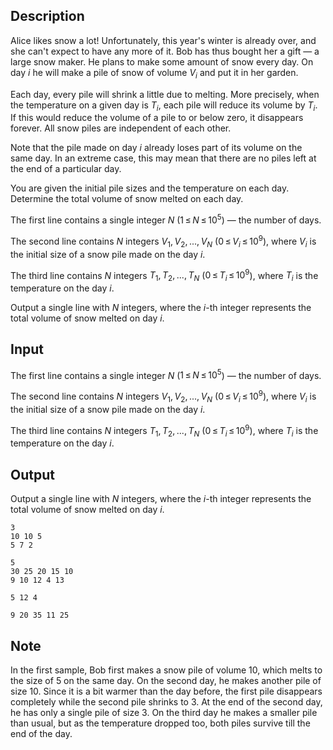 ## Description

<div><p>Alice likes snow a lot! Unfortunately, this year's winter is already over, and she can't expect to have any more of it. Bob has thus bought her a gift&nbsp;— a large snow maker. He plans to make some amount of snow every day. On day <span class="tex-span"><i>i</i></span> he will make a pile of snow of volume <span class="tex-span"><i>V</i><sub class="lower-index"><i>i</i></sub></span> and put it in her garden.</p><p>Each day, every pile will shrink a little due to melting. More precisely, when the temperature on a given day is <span class="tex-span"><i>T</i><sub class="lower-index"><i>i</i></sub></span>, each pile will reduce its volume by <span class="tex-span"><i>T</i><sub class="lower-index"><i>i</i></sub></span>. If this would reduce the volume of a pile to or below zero, it disappears forever. All snow piles are independent of each other. </p><p>Note that the pile made on day <span class="tex-span"><i>i</i></span> already loses part of its volume on the same day. In an extreme case, this may mean that there are no piles left at the end of a particular day.</p><p>You are given the initial pile sizes and the temperature on each day. Determine the total volume of snow melted on each day. </p></div><div class="input-specification"><p>The first line contains a single integer <span class="tex-span"><i>N</i></span> (<span class="tex-span">1 ≤ <i>N</i> ≤ 10<sup class="upper-index">5</sup></span>)&nbsp;— the number of days. </p><p>The second line contains <span class="tex-span"><i>N</i></span> integers <span class="tex-span"><i>V</i><sub class="lower-index">1</sub>, <i>V</i><sub class="lower-index">2</sub>, ..., <i>V</i><sub class="lower-index"><i>N</i></sub></span> (<span class="tex-span">0 ≤ <i>V</i><sub class="lower-index"><i>i</i></sub> ≤ 10<sup class="upper-index">9</sup></span>), where <span class="tex-span"><i>V</i><sub class="lower-index"><i>i</i></sub></span> is the initial size of a snow pile made on the day <span class="tex-span"><i>i</i></span>.</p><p>The third line contains <span class="tex-span"><i>N</i></span> integers <span class="tex-span"><i>T</i><sub class="lower-index">1</sub>, <i>T</i><sub class="lower-index">2</sub>, ..., <i>T</i><sub class="lower-index"><i>N</i></sub></span> (<span class="tex-span">0 ≤ <i>T</i><sub class="lower-index"><i>i</i></sub> ≤ 10<sup class="upper-index">9</sup></span>), where <span class="tex-span"><i>T</i><sub class="lower-index"><i>i</i></sub></span> is the temperature on the day <span class="tex-span"><i>i</i></span>.</p></div><div class="output-specification"><p>Output a single line with <span class="tex-span"><i>N</i></span> integers, where the <span class="tex-span"><i>i</i></span>-th integer represents the total volume of snow melted on day <span class="tex-span"><i>i</i></span>.</p></div>

## Input

<p>The first line contains a single integer <span class="tex-span"><i>N</i></span> (<span class="tex-span">1 ≤ <i>N</i> ≤ 10<sup class="upper-index">5</sup></span>)&nbsp;— the number of days. </p><p>The second line contains <span class="tex-span"><i>N</i></span> integers <span class="tex-span"><i>V</i><sub class="lower-index">1</sub>, <i>V</i><sub class="lower-index">2</sub>, ..., <i>V</i><sub class="lower-index"><i>N</i></sub></span> (<span class="tex-span">0 ≤ <i>V</i><sub class="lower-index"><i>i</i></sub> ≤ 10<sup class="upper-index">9</sup></span>), where <span class="tex-span"><i>V</i><sub class="lower-index"><i>i</i></sub></span> is the initial size of a snow pile made on the day <span class="tex-span"><i>i</i></span>.</p><p>The third line contains <span class="tex-span"><i>N</i></span> integers <span class="tex-span"><i>T</i><sub class="lower-index">1</sub>, <i>T</i><sub class="lower-index">2</sub>, ..., <i>T</i><sub class="lower-index"><i>N</i></sub></span> (<span class="tex-span">0 ≤ <i>T</i><sub class="lower-index"><i>i</i></sub> ≤ 10<sup class="upper-index">9</sup></span>), where <span class="tex-span"><i>T</i><sub class="lower-index"><i>i</i></sub></span> is the temperature on the day <span class="tex-span"><i>i</i></span>.</p>

## Output

<p>Output a single line with <span class="tex-span"><i>N</i></span> integers, where the <span class="tex-span"><i>i</i></span>-th integer represents the total volume of snow melted on day <span class="tex-span"><i>i</i></span>.</p>





```input1
3
10 10 5
5 7 2

```




```input2
5
30 25 20 15 10
9 10 12 4 13

```




```output1
5 12 4

```




```output2
9 20 35 11 25

```



## Note

<p>In the first sample, Bob first makes a snow pile of volume 10, which melts to the size of 5 on the same day. On the second day, he makes another pile of size 10. Since it is a bit warmer than the day before, the first pile disappears completely while the second pile shrinks to 3. At the end of the second day, he has only a single pile of size 3. On the third day he makes a smaller pile than usual, but as the temperature dropped too, both piles survive till the end of the day.</p>
